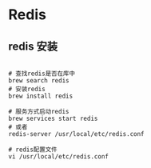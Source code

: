 # Redis

## redis 安装
```shell

# 查找redis是否在库中
brew search redis
# 安装redis
brew install redis

# 服务方式启动redis
brew services start redis
# 或者
redis-server /usr/local/etc/redis.conf

# redis配置文件
vi /usr/local/etc/redis.conf
```
